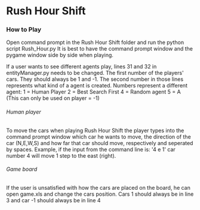 # Rush Hour Shift

### How to Play

Open command prompt in the Rush Hour Shift folder and run the python script Rush_Hour.py
It is best to have the command prompt window and the pygame window side by side when playing.


If a user wants to see different agents play, lines 31 and 32 in entityManager.py needs to be changed. The first number of the players' cars. They should always be 1 and -1. The second number in those lines represents what kind of a agent is created. Numbers represent a different agent:
1 = Human Player
2 = Best Search First
4 = Random agent
5 = A (This can only be used on player = -1)




###### Human player
To move the cars when playing Rush Hour Shift the player types into the command prompt window which car he wants to move, the direction of the car (N,E,W,S) and how far that car should move, respectively and seperated by spaces. 
Example, if the input from the command line is: '4 e 1' car number 4 will move 1 step to the east (right).


###### Game board
If the user is unsatisfied with how the cars are placed on the board, he can open game.xls and change the cars position. Cars 1 should always be in line 3 and car -1 should always be in line 4
